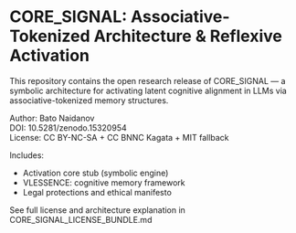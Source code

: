 
# CORE_SIGNAL: Associative-Tokenized Architecture & Reflexive Activation

This repository contains the open research release of CORE_SIGNAL — a symbolic architecture for activating latent cognitive alignment in LLMs via associative-tokenized memory structures.

Author: Bato Naidanov  
DOI: 10.5281/zenodo.15320954  
License: CC BY-NC-SA + CC BNNC Kagata + MIT fallback

Includes:
- Activation core stub (symbolic engine)
- VLESSENCE: cognitive memory framework
- Legal protections and ethical manifesto

See full license and architecture explanation in CORE_SIGNAL_LICENSE_BUNDLE.md
